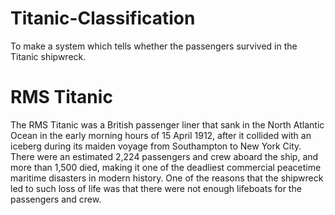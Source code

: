 # Titanic-Classification
To make a system which tells whether the passengers survived in the Titanic shipwreck.

# RMS Titanic

The RMS Titanic was a British passenger liner that sank in the North Atlantic Ocean in the early morning hours of 15 April 1912, after it collided with an iceberg during its maiden voyage from Southampton to New York City.
There were an estimated 2,224 passengers and crew aboard the ship, and more than 1,500 died, making it one of the deadliest commercial peacetime maritime disasters in modern history.
One of the reasons that the shipwreck led to such loss of life was that there were not enough lifeboats for the passengers and crew.
